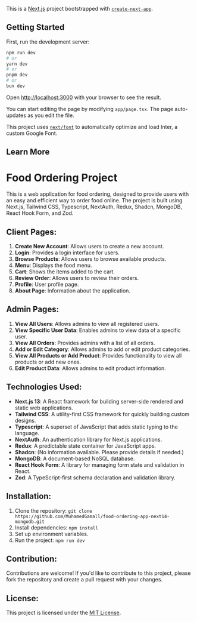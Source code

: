 This is a [Next.js](https://nextjs.org/) project bootstrapped with [`create-next-app`](https://github.com/vercel/next.js/tree/canary/packages/create-next-app).

## Getting Started

First, run the development server:

```bash
npm run dev
# or
yarn dev
# or
pnpm dev
# or
bun dev
```

Open [http://localhost:3000](http://localhost:3000) with your browser to see the result.

You can start editing the page by modifying `app/page.tsx`. The page auto-updates as you edit the file.

This project uses [`next/font`](https://nextjs.org/docs/basic-features/font-optimization) to automatically optimize and load Inter, a custom Google Font.

## Learn More

# Food Ordering Project

This is a web application for food ordering, designed to provide users with an easy and efficient way to order food online. The project is built using Next.js, Tailwind CSS, Typescript, NextAuth, Redux, Shadcn, MongoDB, React Hook Form, and Zod.

## Client Pages:

1. **Create New Account**: Allows users to create a new account.
2. **Login**: Provides a login interface for users.
3. **Browse Products**: Allows users to browse available products.
4. **Menu**: Displays the food menu.
5. **Cart**: Shows the items added to the cart.
6. **Review Order**: Allows users to review their orders.
7. **Profile**: User profile page.
8. **About Page**: Information about the application.

## Admin Pages:

1. **View All Users**: Allows admins to view all registered users.
2. **View Specific User Data**: Enables admins to view data of a specific user.
3. **View All Orders**: Provides admins with a list of all orders.
4. **Add or Edit Category**: Allows admins to add or edit product categories.
5. **View All Products or Add Product**: Provides functionality to view all products or add new ones.
6. **Edit Product Data**: Allows admins to edit product information.

## Technologies Used:

- **Next.js 13**: A React framework for building server-side rendered and static web applications.
- **Tailwind CSS**: A utility-first CSS framework for quickly building custom designs.
- **Typescript**: A superset of JavaScript that adds static typing to the language.
- **NextAuth**: An authentication library for Next.js applications.
- **Redux**: A predictable state container for JavaScript apps.
- **Shadcn**: (No information available. Please provide details if needed.)
- **MongoDB**: A document-based NoSQL database.
- **React Hook Form**: A library for managing form state and validation in React.
- **Zod**: A TypeScript-first schema declaration and validation library.

## Installation:

1. Clone the repository: `git clone https://github.com/MuhamedGamall/food-ordering-app-next14-mongodb.git`
2. Install dependencies: `npm install`
3. Set up environment variables.
4. Run the project: `npm run dev`

## Contribution:

Contributions are welcome! If you'd like to contribute to this project, please fork the repository and create a pull request with your changes.

## License:

This project is licensed under the [MIT License](LICENSE).
